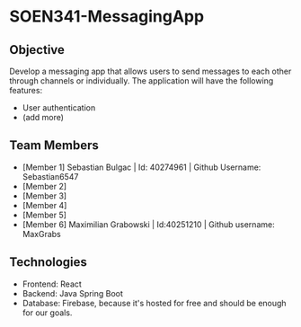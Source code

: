 # SOEN341-MessagingApp
## Objective
Develop a messaging app that allows users to send messages to each other through channels or individually. The application will have the following features:
- User authentication
- (add more)

## Team Members
- [Member 1] Sebastian Bulgac | Id: 40274961 | Github Username: Sebastian6547
- [Member 2] 
- [Member 3]
- [Member 4]
- [Member 5]
- [Member 6] Maximilian Grabowski | Id:40251210 | Github username: MaxGrabs

## Technologies
- Frontend: React
- Backend: Java Spring Boot
- Database: Firebase, because it's hosted for free and should be enough for our goals.
